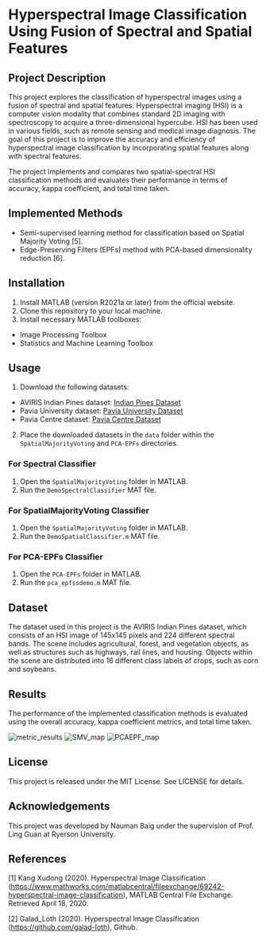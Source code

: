 # Hyperspectral Image Classification Using Fusion of Spectral and Spatial Features
## Project Description
This project explores the classification of hyperspectral images using a fusion of spectral and spatial features. Hyperspectral imaging (HSI) is a computer vision modality that combines standard 2D imaging with spectroscopy to acquire a three-dimensional hypercube. HSI has been used in various fields, such as remote sensing and medical image diagnosis. The goal of this project is to improve the accuracy and efficiency of hyperspectral image classification by incorporating spatial features along with spectral features.

The project implements and compares two spatial-spectral HSI classification methods and evaluates their performance in terms of accuracy, kappa coefficient, and total time taken.

## Implemented Methods
- Semi-supervised learning method for classification based on Spatial Majority Voting [5].
- Edge-Preserving Filters (EPFs) method with PCA-based dimensionality reduction [6].

## Installation
1. Install MATLAB (version R2021a or later) from the official website.
2. Clone this repository to your local machine.
3. Install necessary MATLAB toolboxes:
- Image Processing Toolbox
- Statistics and Machine Learning Toolbox

## Usage
1. Download the following datasets:
- AVIRIS Indian Pines dataset: [Indian Pines Dataset](https://purr.purdue.edu/publications/1947/1)
- Pavia University dataset: [Pavia University Dataset](http://www.ehu.eus/ccwintco/index.php?title=Hyperspectral_Remote_Sensing_Scenes#Pavia_University_scene)
- Pavia Centre dataset: [Pavia Centre Dataset](http://www.ehu.eus/ccwintco/index.php?title=Hyperspectral_Remote_Sensing_Scenes#Pavia_University_scene)

2. Place the downloaded datasets in the `data` folder within the `SpatialMajorityVoting` and `PCA-EPFs` directories.

### For Spectral Classifier
1. Open the `SpatialMajorityVoting` folder in MATLAB.
2. Run the `DemoSpectralClassifier` MAT file.

### For SpatialMajorityVoting Classifier
1. Open the `SpatialMajorityVoting` folder in MATLAB.
2. Run the `DemoSpatialClassifier.m` MAT file.

### For PCA-EPFs Classifier
1. Open the `PCA-EPFs` folder in MATLAB.
2. Run the `pca_epfssdemo.m` MAT file.

## Dataset
The dataset used in this project is the AVIRIS Indian Pines dataset, which consists of an HSI image of 145x145 pixels and 224 different spectral bands. The scene includes agricultural, forest, and vegetation objects, as well as structures such as highways, rail lines, and housing. Objects within the scene are distributed into 16 different class labels of crops, such as corn and soybeans.

## Results
The performance of the implemented classification methods is evaluated using the overall accuracy, kappa coefficient metrics, and total time taken. 

![metric_results](https://user-images.githubusercontent.com/15255699/234968531-943a91df-767a-4b2d-b878-b29460c6b236.png)
![SMV_map](https://user-images.githubusercontent.com/15255699/234968863-95e042a1-8f62-453e-bcd3-126f5a5e7316.png)
![PCAEPF_map](https://user-images.githubusercontent.com/15255699/234968867-19d6b129-9f12-4aa0-af92-db98098a4c88.png)


## License
This project is released under the MIT License. See LICENSE for details.

## Acknowledgements
This project was developed by Nauman Baig under the supervision of Prof. Ling Guan at Ryerson University.

## References
[1] Kang Xudong (2020). Hyperspectral Image Classification (https://www.mathworks.com/matlabcentral/fileexchange/69242-hyperspectral-image-classification), MATLAB Central File Exchange. Retrieved April 18, 2020.

[2] Galad_Loth (2020). Hyperspectral Image Classification (https://github.com/galad-loth), Github.
